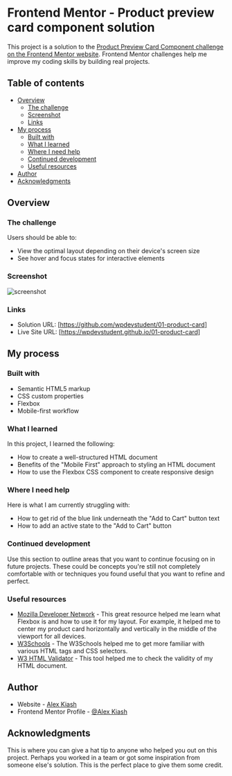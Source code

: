 # Frontend Mentor - Product preview card component solution

This project is a solution to the [Product Preview Card Component challenge on the Frontend Mentor website](https://www.frontendmentor.io/challenges/product-preview-card-component-GO7UmttRfa). Frontend Mentor challenges help me improve my coding skills by building real projects. 

## Table of contents

- [Overview](#overview)
  - [The challenge](#the-challenge)
  - [Screenshot](#screenshot)
  - [Links](#links)
- [My process](#my-process)
  - [Built with](#built-with)
  - [What I learned](#what-i-learned)
  - [Where I need help](#where-i-need-help)
  - [Continued development](#continued-development)
  - [Useful resources](#useful-resources)
- [Author](#author)
- [Acknowledgments](#acknowledgments)

## Overview

### The challenge

Users should be able to:

- View the optimal layout depending on their device's screen size
- See hover and focus states for interactive elements

### Screenshot

![screenshot](https://user-images.githubusercontent.com/112088016/195745834-cd705dce-d50d-404b-ba51-282712827b06.png)


### Links

- Solution URL: [https://github.com/wpdevstudent/01-product-card]
- Live Site URL: [https://wpdevstudent.github.io/01-product-card]

## My process

### Built with

- Semantic HTML5 markup
- CSS custom properties
- Flexbox
- Mobile-first workflow

### What I learned

In this project, I learned the following:
- How to create a well-structured HTML document
- Benefits of the "Mobile First" approach to styling an HTML document
- How to use the Flexbox CSS component to create responsive design 

### Where I need help

Here is what I am currently struggling with:
- How to get rid of the blue link underneath the "Add to Cart" button text
- How to add an active state to the "Add to Cart" button

### Continued development

Use this section to outline areas that you want to continue focusing on in future projects. These could be concepts you're still not completely comfortable with or techniques you found useful that you want to refine and perfect.

### Useful resources

- [Mozilla Developer Network](https://developer.mozilla.org/en-US/) - This great resource helped me learn what Flexbox is and how to use it for my layout. For example, it helped me to center my product card horizontally and vertically in the middle of the viewport for all devices.  
- [W3Schools](https://www.w3schools.com/) - The W3Schools helped me to get more familiar with various HTML tags and CSS selectors. 
- [W3 HTML Validator](https://validator.w3.org/) - This tool helped me to check the validity of my HTML document. 

## Author

- Website - [Alex Kiash](https://wpdevstudent.github.io/01-product-card/)
- Frontend Mentor Profile - [@Alex Kiash](https://www.frontendmentor.io/wpdevstudent/)

## Acknowledgments

This is where you can give a hat tip to anyone who helped you out on this project. Perhaps you worked in a team or got some inspiration from someone else's solution. This is the perfect place to give them some credit.
